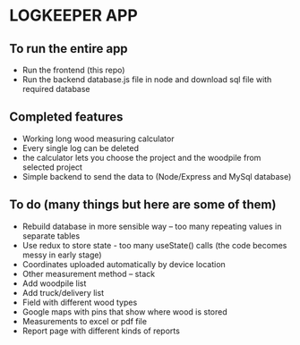 # LOGKEEPER APP

## To run the entire app

- Run the frontend (this repo)
- Run the backend database.js file in node and download sql file with required database

## Completed features

- Working long wood measuring calculator
- Every single log can be deleted
- the calculator lets you choose the project and the woodpile from selected project 
- Simple backend to send the data to (Node/Express and MySql database)

## To do (many things but here are some of them)

- Rebuild database in more sensible way – too many repeating values in separate tables
- Use redux to store state - too many useState() calls (the code becomes messy in early stage)
- Coordinates uploaded automatically by device location
- Other measurement method – stack
- Add woodpile list
- Add truck/delivery list
- Field with different wood types
- Google maps with pins that show where wood is stored
- Measurements to excel or pdf file
- Report page with different kinds of reports
